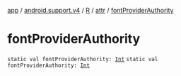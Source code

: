 [app](../../../index.md) / [android.support.v4](../../index.md) / [R](../index.md) / [attr](index.md) / [fontProviderAuthority](./font-provider-authority.md)

# fontProviderAuthority

`static val fontProviderAuthority: `[`Int`](https://kotlinlang.org/api/latest/jvm/stdlib/kotlin/-int/index.html)
`static val fontProviderAuthority: `[`Int`](https://kotlinlang.org/api/latest/jvm/stdlib/kotlin/-int/index.html)